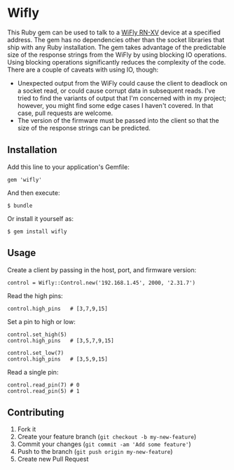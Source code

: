 # Wifly

This Ruby gem can be used to talk to a [WiFly RN-XV](http://www.rovingnetworks.com/products/RN171XV) device at a specified address.  The gem has no dependencies other than the socket libraries that ship with any Ruby installation.  The gem takes advantage of the predictable size of the response strings from the WiFly by using blocking IO operations.  Using blocking operations significantly reduces the complexity of the code.  There are a couple of caveats with using IO, though: 
* Unexpected output from the WiFly could cause the client to deadlock on a socket read, or could cause corrupt data in subsequent reads.  I've tried to find the variants of output that I'm concerned with in my project; however, you might find some edge cases I haven't covered.  In that case, pull requests are welcome. 
* The version of the firmware must be passed into the client so that the size of the response strings can be predicted.  

## Installation

Add this line to your application's Gemfile:

    gem 'wifly'

And then execute:

    $ bundle

Or install it yourself as:

    $ gem install wifly

## Usage
Create a client by passing in the host, port, and firmware version:

    control = Wifly::Control.new('192.168.1.45', 2000, '2.31.7')

Read the high pins:

    control.high_pins   # [3,7,9,15]

Set a pin to high or low:

    control.set_high(5)
    control.high_pins   # [3,5,7,9,15]

    control.set_low(7)
    control.high_pins   # [3,5,9,15]

Read a single pin:

    control.read_pin(7) # 0
    control.read_pin(5) # 1

## Contributing

1. Fork it
2. Create your feature branch (`git checkout -b my-new-feature`)
3. Commit your changes (`git commit -am 'Add some feature'`)
4. Push to the branch (`git push origin my-new-feature`)
5. Create new Pull Request
